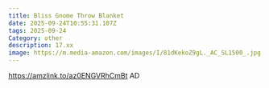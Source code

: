 ```yaml
---
title: Bliss Gnome Throw Blanket
date: 2025-09-24T10:55:31.107Z
tags: 2025-09-24
Category: other
description: 17.xx
image: https://m.media-amazon.com/images/I/81dKekoZ9gL._AC_SL1500_.jpg
---
```

https://amzlink.to/az0ENGVRhCmBt
AD